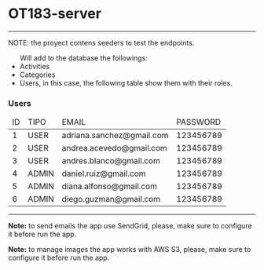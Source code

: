 # OT183-server
<hr>
<p>NOTE: the proyect contens seeders to test the endpoints.</p>
<ul>Will add to the database the followings:
    <li>Activities</li>
<li>Categories</li>
<li>Users, in this case, the following table show them with their roles.</li>
</ul>
<h3>Users</h3>
<table >
<thead>
<td>ID</td>
<td>TIPO</td>
<td>EMAIL</td>
<td>PASSWORD</td>
</thead>
  <tr>
    <td>1</td>
    <td>USER</td>
    <td>adriana.sanchez@gmail.com</td>
    <td>123456789</td>
  </tr>
  <tr>
    <td>2</td>
    <td>USER</td>
    <td>andrea.acevedo@gmail.com</td>
    <td>123456789</td>
  </tr>
  <tr>
    <td>3</td>
    <td>USER</td>
    <td>andres.blanco@gmail.com</td>
    <td>123456789</td>
  </tr>
  <tr>
    <td>4</td>
    <td>ADMIN</td>
    <td>daniel.ruiz@gmail.com</td>
    <td>123456789</td>
  </tr>
  <tr>
    <td>5</td>
    <td>ADMIN</td>
    <td>diana.alfonso@gmail.com</td>
    <td>123456789</td>
  </tr>
  <tr>
    <td>6</td>
    <td>ADMIN</td>
    <td>diego.guzman@gmail.com</td>
    <td>123456789</td>
  </tr>
</table>
<hr>
<p><b>Note:</b> to send emails the app use SendGrid, please, make sure to configure it before run the app.</p>
<p><b>Note:</b> to manage images the app works with AWS S3, please, make sure to configure it before run the app.</p>
